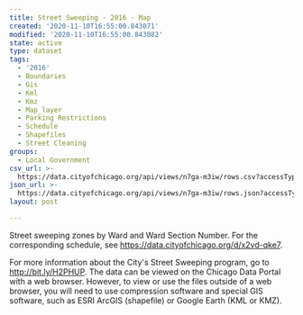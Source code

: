 ```yaml
---
title: Street Sweeping - 2016 - Map
created: '2020-11-10T16:55:00.843071'
modified: '2020-11-10T16:55:00.843082'
state: active
type: dataset
tags:
  - '2016'
  - Boundaries
  - Gis
  - Kml
  - Kmz
  - Map_layer
  - Parking Restrictions
  - Schedule
  - Shapefiles
  - Street Cleaning
groups:
  - Local Government
csv_url: >-
  https://data.cityofchicago.org/api/views/n7ga-m3iw/rows.csv?accessType=DOWNLOAD
json_url: >-
  https://data.cityofchicago.org/api/views/n7ga-m3iw/rows.json?accessType=DOWNLOAD
layout: post

---
```

Street sweeping zones by Ward and Ward Section Number.  For the corresponding schedule, see https://data.cityofchicago.org/d/x2vd-qke7.

For more information about the City's Street Sweeping program, go to http://bit.ly/H2PHUP. The data can be viewed on the Chicago Data Portal with a web browser. However, to view or use the files outside of a web browser, you will need to use compression software and special GIS software, such as ESRI ArcGIS (shapefile) or Google Earth (KML or KMZ).
